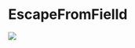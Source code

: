 # EscapeFromFielld
<img src="https://img.shields.io/badge/Unity-000000?style=flat-square&logo=Unity&logoColor=#FFFFFF"/>
